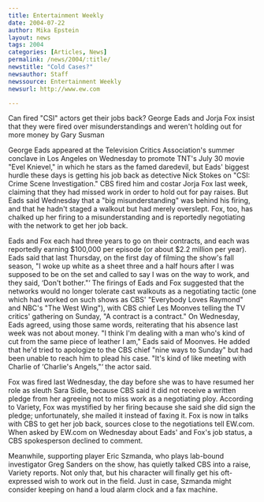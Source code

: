 ```yaml
---
title: Entertainment Weekly
date: 2004-07-22
author: Mika Epstein
layout: news
tags: 2004
categories: [Articles, News]
permalink: /news/2004/:title/
newstitle: "Cold Cases?"
newsauthor: Staff  
newssource: Entertainment Weekly  
newsurl: http://www.ew.com  

---
```


Can fired "CSI" actors get their jobs back? George Eads and Jorja Fox insist that they were fired over misunderstandings and weren't holding out for more money by Gary Susman 

George Eads appeared at the Television Critics Association's summer conclave in Los Angeles on Wednesday to promote TNT's July 30 movie "Evel Knievel," in which he stars as the famed daredevil, but Eads' biggest hurdle these days is getting his job back as detective Nick Stokes on "CSI: Crime Scene Investigation." CBS fired him and costar Jorja Fox last week, claiming that they had missed work in order to hold out for pay raises. But Eads said Wednesday that a "big misunderstanding" was behind his firing, and that he hadn't staged a walkout but had merely overslept. Fox, too, has chalked up her firing to a misunderstanding and is reportedly negotiating with the network to get her job back.

Eads and Fox each had three years to go on their contracts, and each was reportedly earning $100,000 per episode (or about $2.2 million per year). Eads said that last Thursday, on the first day of filming the show's fall season, "I woke up white as a sheet three and a half hours after I was supposed to be on the set and called to say I was on the way to work, and they said, &#8216;Don't bother."&#8216; The firings of Eads and Fox suggested that the networks would no longer tolerate cast walkouts as a negotiating tactic (one which had worked on such shows as CBS' "Everybody Loves Raymond" and NBC's "The West Wing"), with CBS chief Les Moonves telling the TV critics' gathering on Sunday, "A contract is a contract." On Wednesday, Eads agreed, using those same words, reiterating that his absence last week was not about money. "I think I'm dealing with a man who's kind of cut from the same piece of leather I am," Eads said of Moonves. He added that he'd tried to apologize to the CBS chief "nine ways to Sunday" but had been unable to reach him to plead his case. "It's kind of like meeting with Charlie of &#8216;Charlie's Angels,"&#8216; the actor said.

Fox was fired last Wednesday, the day before she was to have resumed her role as sleuth Sara Sidle, because CBS said it did not receive a written pledge from her agreeing not to miss work as a negotiating ploy. According to Variety, Fox was mystified by her firing because she said she did sign the pledge; unfortunately, she mailed it instead of faxing it. Fox is now in talks with CBS to get her job back, sources close to the negotiations tell EW.com. When asked by EW.com on Wednesday about Eads' and Fox's job status, a CBS spokesperson declined to comment.

Meanwhile, supporting player Eric Szmanda, who plays lab-bound investigator Greg Sanders on the show, has quietly talked CBS into a raise, Variety reports. Not only that, but his character will finally get his oft-expressed wish to work out in the field. Just in case, Szmanda might consider keeping on hand a loud alarm clock and a fax machine.

